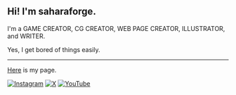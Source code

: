 ## Hi! I'm saharaforge.

I'm a GAME CREATOR, CG CREATOR, WEB PAGE CREATOR, ILLUSTRATOR, and WRITER.

Yes, I get bored of things easily.

 ---

[Here](https://saharaforge.com) is my page.

<a href="https://instagram.com/saharaforge" target="_blank"><img alt="Instagram" src="https://img.shields.io/badge/Instagram-%2312100E.svg?&style=for-the-badge&logo=Instagram&logoColor=CF2E92" /></a>
<a href="https://x.com/saharaforge" target="_blank"><img alt="X" src="https://img.shields.io/badge/X-%2312100E.svg?&style=for-the-badge&logo=X&logoColor=white" /></a>
<a href="https://youtube.com/@saharaforge" target="_blank"><img alt="YouTube" src="https://img.shields.io/badge/YouTube-%2312100E.svg?&style=for-the-badge&logo=YouTube&logoColor=DA1725" /></a>
